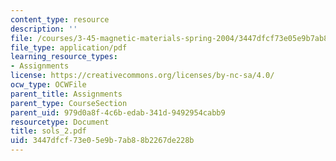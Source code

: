 ```yaml
---
content_type: resource
description: ''
file: /courses/3-45-magnetic-materials-spring-2004/3447dfcf73e05e9b7ab88b2267de228b_sols_2.pdf
file_type: application/pdf
learning_resource_types:
- Assignments
license: https://creativecommons.org/licenses/by-nc-sa/4.0/
ocw_type: OCWFile
parent_title: Assignments
parent_type: CourseSection
parent_uid: 979d0a8f-4c6b-edab-341d-9492954cabb9
resourcetype: Document
title: sols_2.pdf
uid: 3447dfcf-73e0-5e9b-7ab8-8b2267de228b
---
```

